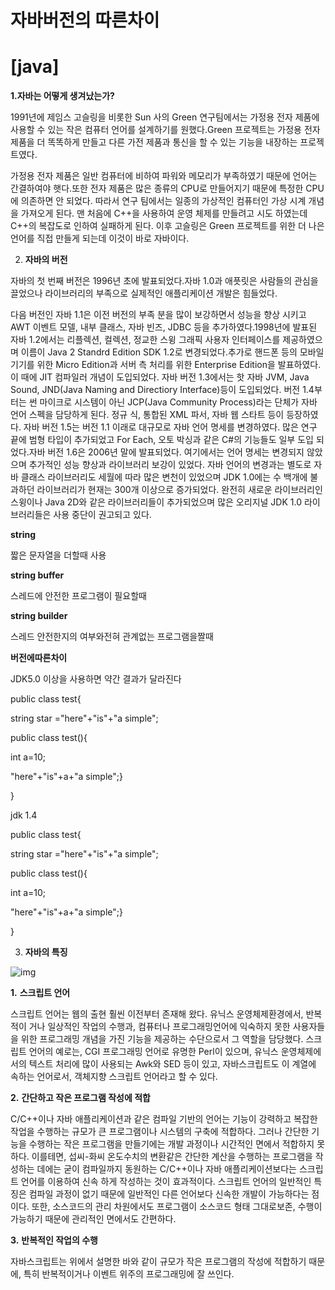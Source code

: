 #  자바버전의 따른차이

# [java] 

**1.자바는 어떻게 생겨났는가?**

1991년에 제임스 고슬링을 비롯한 Sun 사의 Green 연구팀에서는 가정용 전자 제품에 사용할 수 있는 작은 컴퓨터 언어를 설계하기를 원했다.Green 프로젝트는 가정용 전자 제품을 더 똑똑하게 만들고 다른 가전 제품과 통신을 할 수 있는 기능을 내장하는 프로젝트였다. 

 가정용 전자 제품은 일반 컴퓨터에 비하여 파워와 메모리가 부족하였기 때문에 언어는 간결하여야 햇다.또한 전자 제품은 많은 종류의 CPU로 만들어지기 때문에 특정한 CPU에 의존하면 안 되었다. 따라서 연구 팀에서는 일종의 가상적인 컴퓨터인 가상 시계 개념을 가져오게 된다. 맨 처음에 C++을 사용하여 운영 체제를 만들려고 시도 하였는데 C++의 복잡도로 인하여 실패하게 된다. 이후 고슬링은 Green 프로젝트를 위한 더 나은 언어를 직접 만들게 되는데 이것이 바로 자바이다.

2. **자바의 버전**

자바의 첫 번째 버전은 1996년 초에 발표되었다.자바 1.0과 애픗릿은 사람들의 관심을 끌었으나 라이브러리의 부족으로 실제적인 애플리케이션 개발은 힘들었다.

다음 버전인 자바 1.1은 이전 버전의 부족 분을 많이 보강하면서 성능을 향상 시키고 AWT 이벤트 모델, 내부 클래스, 자바 빈즈, JDBC 등을 추가하였다.1998년에 발표된 자바 1.2에서는 리플렉션, 컬렉션, 정교한 스윙 그래픽 사용자 인터페이스를 제공하였으며 이름이 Java 2 Standrd Edition SDK 1.2로 변경되었다.추가로 핸드폰 등의 모바일 기기를 위한 Micro Edition과 서버 측 처리를 위한 Enterprise Edition을 발표하였다.이 때에 JIT 컴파일러 개념이 도입되었다. 자바 버전 1.3에서는 핫 자바 JVM, Java Sound, JND(Java Naming and Directiory Interface)등이 도입되었다. 버전 1.4부터는 썬 마이크로 시스템이 아닌 JCP(Java Community Process)라는 단체가 자바 언어 스펙을 담당하게 된다. 정규 식, 통합된 XML 파서, 자바 웹 스타트 등이 등장하였다. 자바 버전 1.5는 버전 1.1 이래로 대규모로 자바 언어 명세를 변경하였다. 많은 연구 끝에 범형 타입이 추가되었고 For Each, 오토 박싱과 같은 C#의 기능들도 일부 도입 되었다.자바 버전 1.6은 2006년 말에 발표되었다. 여기에서는 언어 명세는 변경되지 않았으며 추가적인 성능 향상과 라이브러리 보강이 있었다. 자바 언어의 변경과는 별도로 자바 클래스 라이브러리도 세월에 따라 많은 변천이 있었으며 JDK 1.0에는 수 백개에 불과하던 라이브러리가 현재는 300개 이상으로 증가되었다. 완전히 새로운 라이브러리인 스윙이나 Java 2D와 같은 라이브러리들이 추가되었으며 많은 오리지널 JDK 1.0 라이브러리들은 사용 중단이 권고되고 있다.

**string**

짧은 문자열을 더할때 사용

**string buffer**

스레드에 안전한 프로그램이 필요할때

**string builder**

스레드 안전한지의 여부와전혀 관계없는 프로그램을짤때

**버전에따른차이**

JDK5.0 이상을 사용하면 약간 결과가 달라진다

public class test{

string star ="here"+"is"+"a simple";

public class test(){

int a=10;

"here"+"is"+a+"a simple";}

}

jdk 1.4

public class test{

string star ="here"+"is"+"a simple";

public class test(){

int a=10;

"here"+"is"+a+"a simple";}

}

3. **자바의 특징**

![img](https://t1.daumcdn.net/cfile/tistory/136D1C524DDAF89227)





**1.** **스크립트  언어**



 스크립트 언어는 웹의 출현 훨씬 이전부터 존재해  왔다. 유닉스  운영체제환경에서, 반복적이
 거나 일상적인 작업의  수행과, 컴퓨터나 프로그래밍언어에 익숙하지  못한 사용자들을 위한 
 프로그래밍 개념을 가진 기능을 제공하는 수단으로서 그 역할을 담당했다. 스크립트 언어의
  예로는, CGI 프로그래밍 언어로 유명한  Perl이  있으며, 유닉스 운영체제에서의 텍스트  처리에
 많이 사용되는 Awk와 SED 등이  있고, 자바스크립트도 이 계열에 속하는  언어로서, 객체지향
 스크립트 언어라고 할 수  있다.

**2.** **간단하고 작은  프로그램 작성에 적합**

 C/C++이나 자바 애플리케이션과  같은 컴파일 기반의 언어는 기능이 강력하고 복잡한 작업을
 수행하는 규모가 큰 프로그램이나 시스템의 구축에 적합하다. 그러나 간단한 기능을 수행하는
  작은 프로그램을 만들기에는 개발 과정이나 시간적인 면에서 적합하지 못하다. 이를테면, 
섭씨-화씨 온도수치의 변환같은 간단한  계산을 수행하는 프로그램을 작성하는 데에는 굳이 
 컴파일까지 동원하는 C/C++이나 자바 애플리케이션보다는  스크립트 언어를 이용하여 신속
 하게 작성하는 것이 효과적이다. 스크립트 언어의 일반적인 특징은  컴파일 과정이 없기 
 때문에 일반적인 다른 언어보다 신속한 개발이 가능하다는 점이다. 또한, 소스코드의 관리 
 차원에서도  프로그램이 소스코드 형태 그대로보존, 수행이 가능하기 때문에 관리적인 
 면에서도 간편하다.

**3.** **반복적인 작업의  수행**

자바스크립트는 위에서 설명한 바와 같이 규모가 작은  프로그램의 작성에 적합하기 때문에, 
특히 반복적이거나 이벤트 위주의  프로그래밍에 잘 쓰인다.




